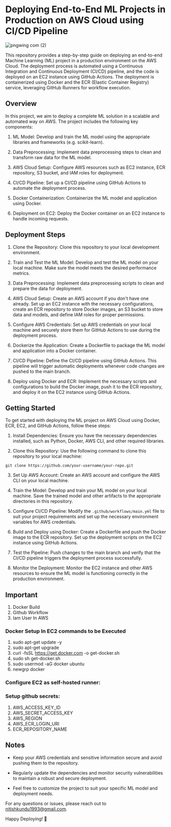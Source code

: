 # Deploying End-to-End ML Projects in Production on AWS Cloud using CI/CD Pipeline

![pngwing com (2)](https://github.com/NitishKundu/aws-deployment/assets/79974360/2e4f8c6d-94e2-4464-aacd-a9e4e10322ba)

This repository provides a step-by-step guide on deploying an end-to-end Machine Learning (ML) project in a production environment on the AWS Cloud. The deployment process is automated using a Continuous Integration and Continuous Deployment (CI/CD) pipeline, and the code is deployed on an EC2 instance using GitHub Actions. The deployment is containerized using Docker and the ECR (Elastic Container Registry) service, leveraging GitHub Runners for workflow execution.

## Overview

In this project, we aim to deploy a complete ML solution in a scalable and automated way on AWS. The project includes the following key components:

1. ML Model: Develop and train the ML model using the appropriate libraries and frameworks (e.g. scikit-learn).

2. Data Preprocessing: Implement data preprocessing steps to clean and transform raw data for the ML model.

3. AWS Cloud Setup: Configure AWS resources such as EC2 instance, ECR repository, S3 bucket, and IAM roles for deployment.

4. CI/CD Pipeline: Set up a CI/CD pipeline using GitHub Actions to automate the deployment process.

5. Docker Containerization: Containerize the ML model and application using Docker.

6. Deployment on EC2: Deploy the Docker container on an EC2 instance to handle incoming requests.

## Deployment Steps

1. Clone the Repository: Clone this repository to your local development environment.

2. Train and Test the ML Model: Develop and test the ML model on your local machine. Make sure the model meets the desired performance metrics.

3. Data Preprocessing: Implement data preprocessing scripts to clean and prepare the data for deployment.

4. AWS Cloud Setup: Create an AWS account if you don't have one already. Set up an EC2 instance with the necessary configurations, create an ECR repository to store Docker images, an S3 bucket to store data and models, and define IAM roles for proper permissions.

5. Configure AWS Credentials: Set up AWS credentials on your local machine and securely store them for GitHub Actions to use during the deployment process.

6. Dockerize the Application: Create a Dockerfile to package the ML model and application into a Docker container.

7. CI/CD Pipeline: Define the CI/CD pipeline using GitHub Actions. This pipeline will trigger automatic deployments whenever code changes are pushed to the main branch.

8. Deploy using Docker and ECR: Implement the necessary scripts and configurations to build the Docker image, push it to the ECR repository, and deploy it on the EC2 instance using GitHub Actions.

## Getting Started

To get started with deploying the ML project on AWS Cloud using Docker, ECR, EC2, and GitHub Actions, follow these steps:

1. Install Dependencies: Ensure you have the necessary dependencies installed, such as Python, Docker, AWS CLI, and other required libraries.

2. Clone this Repository: Use the following command to clone this repository to your local machine:

```
git clone https://github.com/your-username/your-repo.git
```

3. Set Up AWS Account: Create an AWS account and configure the AWS CLI on your local machine.

4. Train the Model: Develop and train your ML model on your local machine. Save the trained model and other artifacts to the appropriate directories in this repository.

5. Configure CI/CD Pipeline: Modify the `.github/workflows/main.yml` file to suit your project requirements and set up the necessary environment variables for AWS credentials.

6. Build and Deploy using Docker: Create a Dockerfile and push the Docker image to the ECR repository. Set up the deployment scripts on the EC2 instance using GitHub Actions.

7. Test the Pipeline: Push changes to the main branch and verify that the CI/CD pipeline triggers the deployment process successfully.

8. Monitor the Deployment: Monitor the EC2 instance and other AWS resources to ensure the ML model is functioning correctly in the production environment.

## Important
1. Docker Build
2. Github Workflow
3. Iam User In AWS

### Docker Setup In EC2 commands to be Executed
1. sudo apt-get update -y
2. sudo apt-get upgrade
3. curl -fsSL https://get.docker.com -o get-docker.sh
4. sudo sh get-docker.sh
5. sudo usermod -aG docker ubuntu
6. newgrp docker

### Configure EC2 as self-hosted runner:

### Setup github secrets:
1. AWS_ACCESS_KEY_ID
2. AWS_SECRET_ACCESS_KEY
3. AWS_REGION
4. AWS_ECR_LOGIN_URI
5. ECR_REPOSITORY_NAME

## Notes

- Keep your AWS credentials and sensitive information secure and avoid pushing them to the repository.

- Regularly update the dependencies and monitor security vulnerabilities to maintain a robust and secure deployment.

- Feel free to customize the project to suit your specific ML model and deployment needs.

For any questions or issues, please reach out to nitishkundu1993@gmail.com.

Happy Deploying! 🚀
